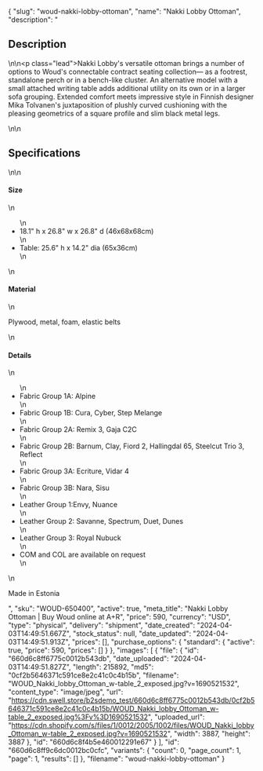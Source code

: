 {
  "slug": "woud-nakki-lobby-ottoman",
  "name": "Nakki Lobby Ottoman",
  "description": "<h2>Description</h2>\n<!-- split -->\n<p class=\"lead\">Nakki Lobby's versatile ottoman brings a number of options to Woud's connectable contract seating collection— as a footrest, standalone perch or in a bench-like cluster. An alternative model with a small attached writing table adds additional utility on its own or in a larger sofa grouping. Extended comfort meets impressive style in Finnish designer Mika Tolvanen's juxtaposition of plushly curved cushioning with the pleasing geometrics of a square profile and slim black metal legs.</p>\n<!-- split -->\n<h2>Specifications</h2>\n<!-- split -->\n<h4>Size</h4>\n<ul>\n<li>18.1\" h x 26.8\" w x 26.8\" d (46x68x68cm)</li>\n<li>Table: 25.6\" h x 14.2\" dia (65x36cm)</li>\n</ul>\n<h4>Material</h4>\n<p>Plywood, metal, foam, elastic belts</p>\n<h4>Details</h4>\n<ul>\n<li>Fabric Group 1A: Alpine</li>\n<li>Fabric Group 1B: Cura, Cyber, Step Melange</li>\n<li>Fabric Group 2A: Remix 3, Gaja C2C</li>\n<li>Fabric Group 2B: Barnum, Clay, Fiord 2, Hallingdal 65, Steelcut Trio 3, Reflect</li>\n<li>Fabric Group 3A: Ecriture, Vidar 4</li>\n<li>Fabric Group 3B: Nara, Sisu</li>\n<li>Leather Group 1:Envy, Nuance</li>\n<li>Leather Group 2: Savanne, Spectrum, Duet, Dunes</li>\n<li>Leather Group 3: Royal Nubuck</li>\n<li>COM and COL are available on request</li>\n</ul>\n<p>Made in Estonia</p>",
  "sku": "WOUD-650400",
  "active": true,
  "meta_title": "Nakki Lobby Ottoman | Buy Woud online at A+R",
  "price": 590,
  "currency": "USD",
  "type": "physical",
  "delivery": "shipment",
  "date_created": "2024-04-03T14:49:51.667Z",
  "stock_status": null,
  "date_updated": "2024-04-03T14:49:51.913Z",
  "prices": [],
  "purchase_options": {
    "standard": {
      "active": true,
      "price": 590,
      "prices": []
    }
  },
  "images": [
    {
      "file": {
        "id": "660d6c8ff6775c0012b543db",
        "date_uploaded": "2024-04-03T14:49:51.827Z",
        "length": 215892,
        "md5": "0cf2b5646371c591ce8e2c41c0c4b15b",
        "filename": "WOUD_Nakki_lobby_Ottoman_w-table_2_exposed.jpg?v=1690521532",
        "content_type": "image/jpeg",
        "url": "https://cdn.swell.store/b2sdemo_test/660d6c8ff6775c0012b543db/0cf2b5646371c591ce8e2c41c0c4b15b/WOUD_Nakki_lobby_Ottoman_w-table_2_exposed.jpg%3Fv%3D1690521532",
        "uploaded_url": "https://cdn.shopify.com/s/files/1/0012/2005/1002/files/WOUD_Nakki_lobby_Ottoman_w-table_2_exposed.jpg?v=1690521532",
        "width": 3887,
        "height": 3887
      },
      "id": "660d6c8f4b5e460012291e67"
    }
  ],
  "id": "660d6c8ff9c6dc0012bc0cfc",
  "variants": {
    "count": 0,
    "page_count": 1,
    "page": 1,
    "results": []
  },
  "filename": "woud-nakki-lobby-ottoman"
}